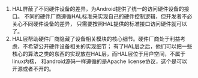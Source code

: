 1) HAL屏蔽了不同硬件设备的差异，为Android提供了统一的访问硬件设备的接口。
不同的硬件厂商遵循HAL标准来实现自己的硬件控制逻辑，但开发者不必关心不同硬件设备的差异，
只需要按照HAL提供的标准接口访问硬件就可以了。
2) HAL层帮助硬件厂商隐藏了设备相关模块的核心细节。硬件厂商处于利益考虑，不希望公开硬件设备相关的实现细节；
有了HAL层之后，他们可以把一些核心的算法之类的东西的实现放在HAL层，而HAL层位于用户空间，不属于linux内核，
和android源码一样遵循的是Apache license协议，这个是可以开源或者不开的。